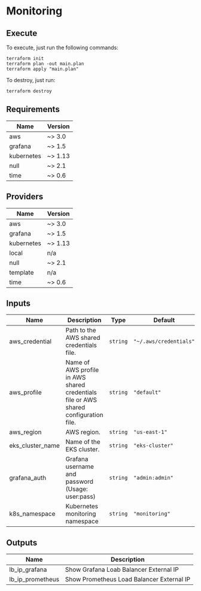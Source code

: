 # Monitoring

## Execute

To execute, just run the following commands:

```shell
terraform init
terraform plan -out main.plan
terraform apply "main.plan"
```

To destroy, just run:

```shell
terraform destroy
```

## Requirements

| Name | Version |
|------|---------|
| aws | ~> 3.0 |
| grafana | ~> 1.5 |
| kubernetes | ~> 1.13 |
| null | ~> 2.1 |
| time | ~> 0.6 |

## Providers

| Name | Version |
|------|---------|
| aws | ~> 3.0 |
| grafana | ~> 1.5 |
| kubernetes | ~> 1.13 |
| local | n/a |
| null | ~> 2.1 |
| template | n/a |
| time | ~> 0.6 |

## Inputs

| Name | Description | Type | Default | Required |
|------|-------------|------|---------|:--------:|
| aws\_credential | Path to the AWS shared credentials file. | `string` | `"~/.aws/credentials"` | no |
| aws\_profile | Name of AWS profile in AWS shared credentials file or AWS shared configuration file. | `string` | `"default"` | no |
| aws\_region | AWS region. | `string` | `"us-east-1"` | no |
| eks\_cluster\_name | Name of the EKS cluster. | `string` | `"eks-cluster"` | no |
| grafana\_auth | Grafana username and password (Usage: user:pass) | `string` | `"admin:admin"` | no |
| k8s\_namespace | Kubernetes monitoring namespace | `string` | `"monitoring"` | no |

## Outputs

| Name | Description |
|------|-------------|
| lb\_ip\_grafana | Show Grafana Loab Balancer External IP |
| lb\_ip\_prometheus | Show Prometheus Load Balancer External IP |
